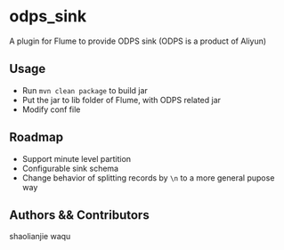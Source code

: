# odps_sink

A plugin for Flume to provide ODPS sink (ODPS is a product of Aliyun)

## Usage

- Run `mvn clean package` to build jar
- Put the jar to lib folder of Flume, with ODPS related jar
- Modify conf file

## Roadmap

- Support minute level partition
- Configurable sink schema
- Change behavior of splitting records by `\n` to a more general pupose way

## Authors && Contributors

shaolianjie waqu
